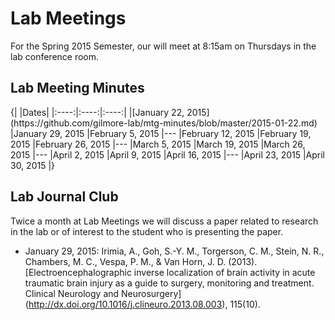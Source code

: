# Lab Meetings
For the Spring 2015 Semester, our will meet at 8:15am on Thursdays in the lab conference room. 
   
## Lab Meeting Minutes

<table>
{|
|Dates|
|:----:|:----:|:----:|
|[January 22, 2015] (https://github.com/gilmore-lab/mtg-minutes/blob/master/2015-01-22.md)
|January 29, 2015
|February 5, 2015
|---
|February 12, 2015
|February 19, 2015
|February 26, 2015
|---
|March 5, 2015
|March 19, 2015
|March 26, 2015
|---
|April 2, 2015
|April 9, 2015
|April 16, 2015
|---
|April 23, 2015
|April 30, 2015
|}

## Lab Journal Club

Twice a month at Lab Meetings we will discuss a paper related to research in the lab or of interest to the student who is presenting the paper.

- January 29, 2015: Irimia, A., Goh, S.-Y. M., Torgerson, C. M., Stein, N. R., Chambers, M. C., Vespa, P. M., & Van Horn, J. D. (2013). [Electroencephalographic inverse localization of brain activity in acute traumatic brain injury as a guide to surgery, monitoring and treatment. Clinical Neurology and Neurosurgery] (http://dx.doi.org/10.1016/j.clineuro.2013.08.003), 115(10).


